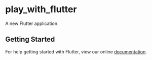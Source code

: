 # play_with_flutter

A new Flutter application.

## Getting Started

For help getting started with Flutter, view our online
[documentation](https://flutter.io/).
